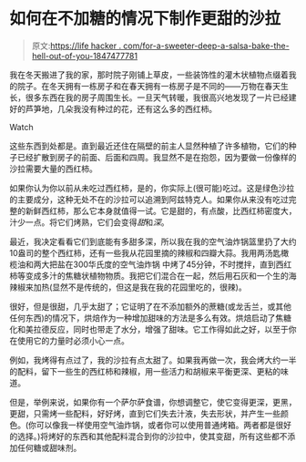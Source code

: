 # 如何在不加糖的情况下制作更甜的沙拉

> 原文:[https://life hacker . com/for-a-sweeter-deep-a-salsa-bake-the-hell-out-of-you-1847477781](https://lifehacker.com/for-a-sweeter-deeper-salsa-roast-the-hell-out-of-your-1847477781)

我在冬天搬进了我的家，那时院子刚铺上草皮，一些装饰性的灌木状植物点缀着我的院子。在冬天拥有一栋房子和在春天拥有一栋房子是不同的——万物在春天生长，很多东西在我的房子周围生长。一旦天气转暖，我很高兴地发现了一片已经建好的芦笋地，几朵我没有种过的花，还有这么多的西红柿。

Watch

这些东西到处都是。直到最近还住在隔壁的前主人显然种植了许多植物，它们的种子已经扩散到房子的前面、后面和四周。我显然不是在抱怨，因为要做一份像样的沙拉需要大量的西红柿。

如果你认为你以前从未吃过西红柿，是的，你实际上(很可能)吃过。这是绿色沙拉的主要成分，这种无处不在的沙拉可以追溯到阿兹特克人。如果你从来没有吃过完整的新鲜西红柿，那么它本身就值得一试。它是甜的，有点酸，比西红柿密度大，汁少一点。将它们烤熟，它们会变得*甜*和*深*。

最近，我决定看看它们到底能有多甜多深，所以我在我的空气油炸锅篮里扔了大约10盎司的整个西红柿，还有一些我从花园里摘的辣椒和四瓣大蒜。我用两汤匙橄榄油和两大把盐在300华氏度的空气油炸锅 中烤了45分钟，不时搅拌，直到西红柿等变成多汁的焦糖状植物物质。我把它们混合在一起，然后用石灰和一个生的海辣椒来加热(显然不是传统的，但这是我在我的花园里吃的，很辣)。

很好，但是很甜，几乎太甜了；它证明了在不添加额外的蔗糖(或龙舌兰，或其他任何东西)的情况下，烘焙作为一种增加甜味的方法是多么有效。烘焙启动了焦糖化和美拉德反应，同时也带走了水分，增强了甜味。它工作得如此之好，以至于你在使用它的力量时必须小心一点。

例如，我烤得有点过了，我的沙拉有点太甜了。如果我再做一次，我会烤大约一半的配料，留下一些生的西红柿和辣椒，用一些活力和胡椒来平衡更深、更粘的味道。

但是，举例来说，如果你有一个萨尔萨食谱，你想调整它，使它变得更深，更黑，更甜，只需烤一些配料，好好烤，直到它们失去汁液，失去形状，并产生一些颜色。(你可以像我一样使用空气油炸锅，或者你可以使用普通烤箱。两者都是很好的选择。)将烤好的东西和其他配料混合到你的沙拉中，使其变甜，所有这些都不添加任何糖或甜味剂。